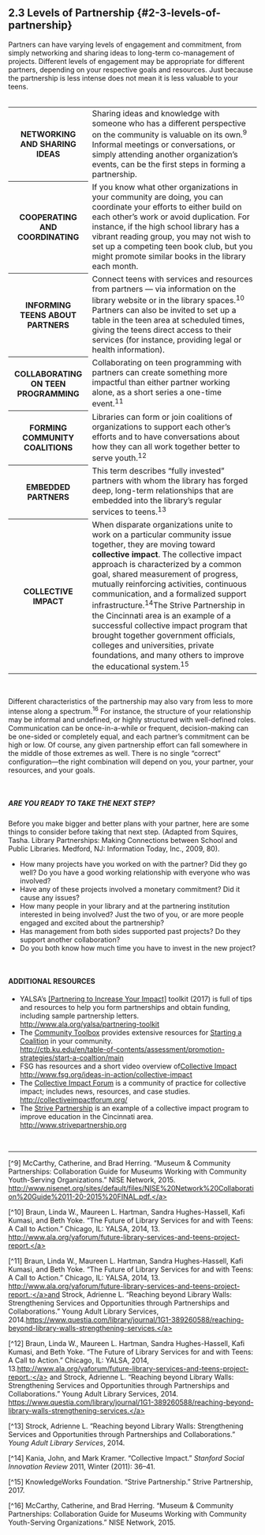 ## 2.3 Levels of Partnership {#2-3-levels-of-partnership}

Partners can have varying levels of engagement and commitment, from simply networking and sharing ideas to long-term co-management of projects. Different levels of engagement may be appropriate for different partners, depending on your respective goals and resources. Just because the partnership is less intense does not mean it is less valuable to your teens.
<br>
<br>
<table class="heading-cell3"><tr class="row1"><th>NETWORKING AND SHARING IDEAS</th><td>Sharing ideas and knowledge with someone who has a different perspective on the community is valuable on its own.<sup>9</sup> Informal meetings or conversations, or simply attending another organization’s events, can be the first steps in forming a partnership.</td></tr><tr class="row2"><th>COOPERATING AND COORDINATING</th><td>If you know what other organizations in your community are doing, you can coordinate your efforts to either build on each other’s work or avoid duplication. For instance, if the high school library has a vibrant reading group, you may not wish to set up a competing teen book club, but you might promote similar books in the library each month. </td></tr><tr class="row3"><th>INFORMING TEENS ABOUT PARTNERS</th><td>Connect teens with services and resources from partners — via information on the library website or in the library spaces.<sup>10</sup> Partners can also be invited to set up a table in the teen area at scheduled times, giving the teens direct access to their services (for instance, providing legal or health information).</td></tr><tr class="row4"><th>COLLABORATING ON TEEN PROGRAMMING</th><td>Collaborating on teen programming with partners can create something more impactful than either partner working alone, as a short series a one-time event.<sup>11</sup> </td></tr><tr class="row5"><th>FORMING COMMUNITY COALITIONS</th><td>Libraries can form or join coalitions of organizations to support each other’s efforts and to have conversations about how they can all work together better to serve youth.<sup>12</sup></td></tr><tr class="row6"><th>EMBEDDED PARTNERS</th><td>This term describes “fully invested” partners with whom the library has forged deep, long-term relationships that are embedded into the library’s regular services to teens.<sup>13</sup></td></tr><tr class="row7"><th>COLLECTIVE IMPACT</th><td>When disparate organizations unite to work on a particular community issue together, they are moving toward <b>collective impact</b>. The collective impact approach is characterized by a common goal, shared measurement of progress, mutually reinforcing activities, continuous communication, and a formalized support infrastructure.<sup>14</sup>The Strive Partnership in the Cincinnati area is an example of a successful collective impact program that brought together government officials, colleges and universities, private foundations, and many others to improve the educational system.<sup>15</sup></td></tr></table>
<br>

Different characteristics of the partnership may also vary from less to more intense along a spectrum.<sup>16</sup> For instance, the structure of your relationship may be informal and undefined, or highly structured with well-defined roles. Communication can be once-in-a-while or frequent, decision-making can be one-sided or completely equal, and each partner’s commitment can be high or low. Of course, any given partnership effort can fall somewhere in the middle of those extremes as well. There is no single “correct” configuration—the right combination will depend on you, your partner, your resources, and your goals.

<br>
<div class="table-format1"><span class="title"><h5>ARE YOU READY TO TAKE THE NEXT STEP? </h5></span><p>Before you make bigger and better plans with your partner, here are some things to consider before taking that next step. (Adapted from Squires, Tasha. Library Partnerships: Making Connections between School and Public Libraries. Medford, NJ: Information Today, Inc., 2009, 80).</p><ul><li>How many projects have you worked on with the partner? Did they go well? Do you have a good working relationship with everyone who was involved?</li><li>Have any of these projects involved a monetary commitment? Did it cause any issues?</li><li>How many people in your library and at the partnering institution interested in being involved? Just the two of you, or are more people engaged and excited about the partnership?</li><li>Has management from both sides supported past projects? Do they support another collaboration? </li><li>Do you both know how much time you have to invest in the new project?</ul>
</div>
<br>


<div class="text-wrapping1"><h4>ADDITIONAL RESOURCES</h4><ul><li>YALSA’s <a href="http://www.ala.org/yalsa/partnering-toolkit">[Partnering to Increase Your Impact]</a> toolkit (2017) is full of tips and resources to help you form partnerships and obtain funding, including sample partnership letters. <br><a href="http://www.ala.org/yalsa/partnering-toolkit">http://www.ala.org/yalsa/partnering-toolkit<a></li><li>The <a href="http://ctb.ku.edu/">Community Toolbox</a> provides extensive resources for <a href="http://ctb.ku.edu/en/table-of-contents/assessment/promotion-strategies/start-a-coaltion/main">Starting a Coalition</a> in your community. <br><a href="http://ctb.ku.edu/en/table-of-contents/assessment/promotion-strategies/start-a-coaltion/main">http://ctb.ku.edu/en/table-of-contents/assessment/promotion-strategies/start-a-coaltion/main</a></li><li>FSG has resources and a short video overview of<a href="http://www.fsg.org/ideas-in-action/collective-impact">Collective Impact</a><br><a href="http://www.fsg.org/ideas-in-action/collective-impact">http://www.fsg.org/ideas-in-action/collective-impact</a><li>The <a href="http://collectiveimpactforum.org/">Collective Impact Forum</a> is a community of practice for collective impact; includes news, resources, and case studies.  <br><a href="http://collectiveimpactforum.org/">http://collectiveimpactforum.org/</a></li><li>The <a href="http://www.strivepartnership.org">Strive Partnership</a> is an example of a collective impact program to improve education in the Cincinnati area. <br> <a href="http://www.strivepartnership.org">http://www.strivepartnership.org</a></li></ul></div>

<br>

<hr>

[^9] McCarthy, Catherine, and Brad Herring. “Museum &amp; Community Partnerships: Collaboration Guide for Museums Working with Community Youth-Serving Organizations.” NISE Network, 2015. <a href="http://www.nisenet.org/sites/default/files/NISE%20Network%20Collaboration%20Guide%2011-20-2015%20FINAL.pdf">http://www.nisenet.org/sites/default/files/NISE%20Network%20Collaboration%20Guide%2011-20-2015%20FINAL.pdf.</a>

[^10] Braun, Linda W., Maureen L. Hartman, Sandra Hughes-Hassell, Kafi Kumasi, and Beth Yoke. “The Future of Library Services for and with Teens: A Call to Action.” Chicago, IL: YALSA, 2014, 13\. <a href="http://www.ala.org/yaforum/future-library-services-and-teens-project-report">http://www.ala.org/yaforum/future-library-services-and-teens-project-report.</a>


[^11] Braun, Linda W., Maureen L. Hartman, Sandra Hughes-Hassell, Kafi Kumasi, and Beth Yoke. “The Future of Library Services for and with Teens: A Call to Action.” Chicago, IL: YALSA, 2014, 13\. <a href="http://www.ala.org/yaforum/future-library-services-and-teens-project-report">http://www.ala.org/yaforum/future-library-services-and-teens-project-report.;</a>and Strock, Adrienne L. “Reaching beyond Library Walls: Strengthening Services and Opportunities through Partnerships and Collaborations.” Young Adult Library Services, 2014.<a href="https://www.questia.com/library/journal/1G1-389260588/reaching-beyond-library-walls-strengthening-services">https://www.questia.com/library/journal/1G1-389260588/reaching-beyond-library-walls-strengthening-services.</a>

[^12] Braun, Linda W., Maureen L. Hartman, Sandra Hughes-Hassell, Kafi Kumasi, and Beth Yoke. “The Future of Library Services for and with Teens: A Call to Action.” Chicago, IL: YALSA, 2014, 13\.<a href="http://www.ala.org/yaforum/future-library-services-and-teens-project-report">http://www.ala.org/yaforum/future-library-services-and-teens-project-report.;</a> and Strock, Adrienne L. “Reaching beyond Library Walls: Strengthening Services and Opportunities through Partnerships and Collaborations.” Young Adult Library Services, 2014. <a href="https://www.questia.com/library/journal/1G1-389260588/reaching-beyond-library-walls-strengthening-services">https://www.questia.com/library/journal/1G1-389260588/reaching-beyond-library-walls-strengthening-services.</a>

[^13] Strock, Adrienne L. “Reaching beyond Library Walls: Strengthening Services and Opportunities through Partnerships and Collaborations.” _Young Adult Library Services_, 2014.<a href=""></a>

[^14] Kania, John, and Mark Kramer. “Collective Impact.” _Stanford Social Innovation Review_ 2011, Winter (2011): 36–41\.<a href=""></a>

[^15] KnowledgeWorks Foundation. “Strive Partnership.” Strive Partnership, 2017.<a href=""></a>

[^16] McCarthy, Catherine, and Brad Herring. “Museum &amp; Community Partnerships: Collaboration Guide for Museums Working with Community Youth-Serving Organizations.” NISE Network, 2015.<a href=""></a>